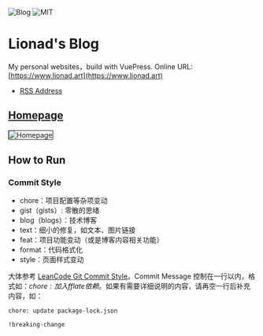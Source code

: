 ![Blog](https://img.shields.io/badge/Lionad--Guirotar-Blog-blueviolet)
![MIT](https://img.shields.io/badge/License-MIT-blue)

# Lionad's Blog

My personal websites，build with VuePress. Online URL: [https://www.lionad.art](https://www.lionad.art)

- [RSS Address](https://lionad.art/rss.xml)

## [Homepage](https://codepen.io/cmykpixels/pen/akYxmW)

<img src="https://mgear-image.oss-cn-shanghai.aliyuncs.com/assets/home.png" alt="Homepage" style="border: 1px solid" />

## How to Run

### Commit Style

* chore：项目配置等杂项变动
* gist（gists）: 零散的思绪
* blog（blogs）：技术博客
* text：细小的修复，如文本、图片链接
* feat：项目功能变动（或是博客内容相关功能）
* format：代码格式化
* style：页面样式变动

大体参考 [LeanCode Git Commit Style](https://open.leancloud.cn/git-commit-message/)。Commit Message 控制在一行以内，格式如：$chore: 加入 fflate 依赖$。如果有需要详细说明的内容，请再空一行后补充内容，如：

```
chore: update package-lock.json

!breaking-change
```
